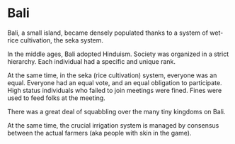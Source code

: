 # Bali

Bali, a small island, became densely populated thanks to a system of wet-rice cultivation, the seka system.

In the middle ages, Bali adopted Hinduism.
Society was organized in a strict hierarchy.
Each individual had a specific and unique rank.

At the same time, in the seka (rice cultivation) system, everyone was an equal.
Everyone had an equal vote,
and an equal obligation to participate.
High status individuals who failed to join meetings were fined.
Fines were used to feed folks at the meeting.

There was a great deal of squabbling over the many tiny kingdoms on Bali.

At the same time, the crucial irrigation system is managed by consensus between the actual farmers (aka people with skin in the game).
